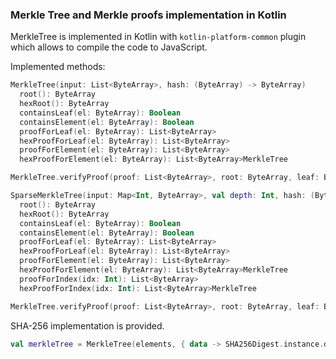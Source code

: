 ### Merkle Tree and Merkle proofs implementation in Kotlin

MerkleTree is implemented in Kotlin with `kotlin-platform-common` plugin which allows to compile the code to JavaScript.

Implemented methods:
```kotlin
MerkleTree(input: List<ByteArray>, hash: (ByteArray) -> ByteArray)
  root(): ByteArray
  hexRoot(): ByteArray
  containsLeaf(el: ByteArray): Boolean
  containsElement(el: ByteArray): Boolean
  proofForLeaf(el: ByteArray): List<ByteArray>
  hexProofForLeaf(el: ByteArray): List<ByteArray>
  proofForElement(el: ByteArray): List<ByteArray>
  hexProofForElement(el: ByteArray): List<ByteArray>MerkleTree

MerkleTree.verifyProof(proof: List<ByteArray>, root: ByteArray, leaf: ByteArray, hash: (ByteArray) -> ByteArray): Boolean
```
```kotlin
SparseMerkleTree(input: Map<Int, ByteArray>, val depth: Int, hash: (ByteArray) -> ByteArray)
  root(): ByteArray
  hexRoot(): ByteArray
  containsLeaf(el: ByteArray): Boolean
  containsElement(el: ByteArray): Boolean
  proofForLeaf(el: ByteArray): List<ByteArray>
  hexProofForLeaf(el: ByteArray): List<ByteArray>
  proofForElement(el: ByteArray): List<ByteArray>
  hexProofForElement(el: ByteArray): List<ByteArray>MerkleTree
  proofForIndex(idx: Int): List<ByteArray>
  hexProofForIndex(idx: Int): List<ByteArray>MerkleTree

MerkleTree.verifyProof(proof: List<ByteArray>, root: ByteArray, leaf: ByteArray, idx: Int): Boolean
```

SHA-256 implementation is provided.
```kotlin
val merkleTree = MerkleTree(elements, { data -> SHA256Digest.instance.digest(data) })
```
